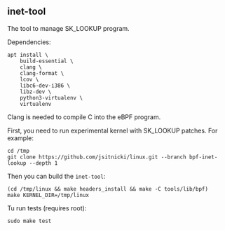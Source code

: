 
inet-tool
---------

The tool to manage SK_LOOKUP program.

Dependencies:

    apt install \
        build-essential \
        clang \
        clang-format \
        lcov \
        libc6-dev-i386 \
        libz-dev \
        python3-virtualenv \
        virtualenv

Clang is needed to compile C into the eBPF program.

First, you need to run experimental kernel with SK_LOOKUP
patches. For example:

    cd /tmp
    git clone https://github.com/jsitnicki/linux.git --branch bpf-inet-lookup --depth 1

Then you can build the `inet-tool`:

    (cd /tmp/linux && make headers_install && make -C tools/lib/bpf)
    make KERNEL_DIR=/tmp/linux

Tu run tests (requires root):

    sudo make test

